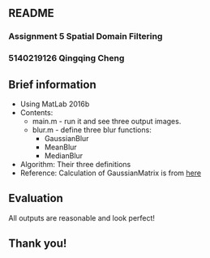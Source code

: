 ## README
### Assignment 5 Spatial Domain Filtering
### 5140219126 Qingqing Cheng
## Brief information
* Using MatLab 2016b
* Contents:
	* main.m - run it and see three output images.
	* blur.m - define three blur functions:   
		*  GaussianBlur
		*  MeanBlur
		*  MedianBlur
* Algorithm: Their three definitions
* Reference: Calculation of GaussianMatrix is from [here](http://blog.csdn.net/google0802/article/details/14102127)  
	
## Evaluation	
All outputs are reasonable and look perfect!
	
## Thank you!
 